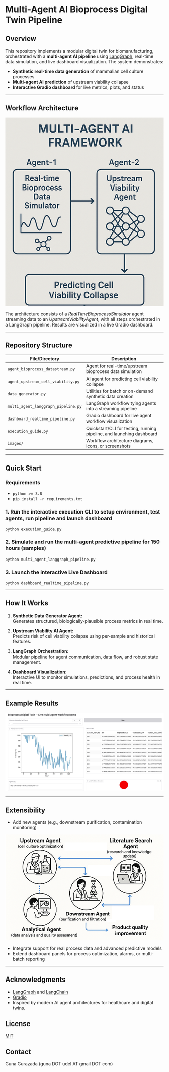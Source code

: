 # Multi-Agent AI Bioprocess Digital Twin Pipeline

## Overview

This repository implements a modular digital twin for biomanufacturing, orchestrated with a **multi-agent AI pipeline** using [LangGraph](https://langchain-ai.github.io/langgraph/concepts/multi_agent/), real-time data simulation, and live dashboard visualization. The system demonstrates:
- **Synthetic real-time data generation** of mammalian cell culture processes
- **Multi-agent AI prediction** of upstream viability collapse
- **Interactive Gradio dashboard** for live metrics, plots, and status

---

## Workflow Architecture

<!--
**Insert workflow architecture diagram or image here**
-->
![Workflow Diagram](images/multi-agent-architecture.png)

The architecture consists of a _RealTimeBioprocessSimulator_ agent streaming data to an _UpstreamViabilityAgent_, with all steps orchestrated in a LangGraph pipeline. Results are visualized in a live Gradio dashboard.

---

## Repository Structure

| File/Directory                      | Description                                              |
| ----------------------------------- | -------------------------------------------------------- |
| `agent_bioprocess_datastream.py`    | Agent for real-time/upstream bioprocess data simulation  |
| `agent_upstream_cell_viability.py`  | AI agent for predicting cell viability collapse          |
| `data_generator.py`                 | Utilities for batch or on-demand synthetic data creation |
| `multi_agent_langgraph_pipeline.py` | LangGraph workflow tying agents into a streaming pipeline|
| `dashboard_realtime_pipeline.py`    | Gradio dashboard for live agent workflow visualization   |
| `execution_guide.py`                | Quickstart/CLI for testing, running pipeline, and launching dashboard |
| `images/`                           | Workflow architecture diagrams, icons, or screenshots  |

---

## Quick Start

### Requirements

- `python >= 3.8`
- `pip install -r requirements.txt`

### 1. Run the interactive execution CLI to setup environment, test agents, run pipeline and launch dashboard
```
python execution_guide.py
```

### 2. Simulate and run the multi-agent predictive pipeline for 150 hours (samples)
```
python multi_agent_langgraph_pipeline.py
```

### 3. Launch the interactive Live Dashboard
```
python dashboard_realtime_pipeline.py
```

---

## How It Works

1. **Synthetic Data Generator Agent:**  
   Generates structured, biologically-plausible process metrics in real time.

2. **Upstream Viability AI Agent:**  
   Predicts risk of cell viability collapse using per-sample and historical features.

3. **LangGraph Orchestration:**  
   Modular pipeline for agent communication, data flow, and robust state management.

4. **Dashboard Visualization:**  
   Interactive UI to monitor simulations, predictions, and process health in real time.

---

## Example Results

<!--
Add images or plots from the dashboard, such as:
- Sample plot of viability percent over batch time
- Real-time dashboard screenshot
- Agent status “Collapse/No Collapse” icons
-->
![Dashboard Screenshot](images/dashboard.png)


---

## Extensibility

- Add new agents (e.g., downstream purification, contamination monitoring)

![Digital Twin](images/digital-twin.png)

- Integrate support for real process data and advanced predictive models
- Extend dashboard panels for process optimization, alarms, or multi-batch reporting


---

## Acknowledgments

- [LangGraph](https://langchain-ai.github.io/langgraph/) and [LangChain](https://python.langchain.com/docs/)
- [Gradio](https://gradio.app/)
- Inspired by modern AI agent architectures for healthcare and digital twins.

## License

[MIT](https://mit-license.org/)

## Contact
  
Guna Gurazada (guna DOT udel AT gmail DOT com)


